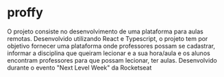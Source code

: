 # proffy
O projeto consiste no desenvolvimento de uma plataforma para aulas remotas. Desenvolvido utilizando React e Typescript, o projeto tem por objetivo fornecer uma plataforma onde professores possam se cadastrar, informar a disciplina que queiram lecionar e a sua hora/aula e os alunos encontram professores para que possam lecionar, ter aulas. Desenvolvido durante o evento "Next Level Week" da Rocketseat
